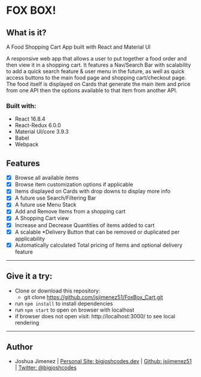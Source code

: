 # FOX BOX!

## What is it?

A Food Shopping Cart App built with React and Material UI

A responsive web app that allows a user to put together a food order and then
view it in a shopping cart. It features a Nav/Search Bar with scalability to
add a quick search feature & user menu in the future, as well as quick access
buttons to the main food page and shopping cart/checkout page. The food
itself is displayed on Cards that generate the main item and price from one
API then the options available to that item from another API.

### Built with:

- React 16.8.4
- React-Redux 6.0.0
- Material UI/core 3.9.3
- Babel
- Webpack

## Features

- [x] Browse all available items
- [x] Browse item customization options if applicable
- [x] Items displayed on Cards with drop downs to display more info
- [x] A future use Search/Filtering Bar
- [x] A future use Menu Stack
- [x] Add and Remove Items from a shopping cart
- [x] A Shopping Cart view
- [x] Increase and Decrease Quantities of items added to cart
- [x] A scalable \*Delivery Button that can be removed or duplicated per applicability
- [x] Automatically calculated Total pricing of Items and optional delivery feature

---

## Give it a try:

- Clone or download this repository:
  - git clone https://github.com/jsjimenez51/FoxBox_Cart.git
- run `npm install` to install dependencies
- run `npm start` to open on browser with localhost
- if browser does not open visit: http://localhost:3000/ to see local rendering

---

## Author

- Joshua Jimenez | [Personal Site: bigjoshcodes.dev](https://bigjoshcodes.dev) | [Github: jsjimenez51](https://github.com/jsjimenez51) | [Twitter: @bigjoshcodes](https://twitter.com/bigjoshcodes)
